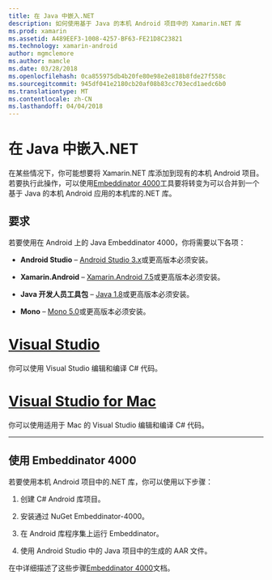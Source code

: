 ```yaml
---
title: 在 Java 中嵌入.NET
description: 如何使用基于 Java 的本机 Android 项目中的 Xamarin.NET 库
ms.prod: xamarin
ms.assetid: A489EEF3-1008-4257-BF63-FE21D8C23821
ms.technology: xamarin-android
author: mgmclemore
ms.author: mamcle
ms.date: 03/28/2018
ms.openlocfilehash: 0ca855975db4b20fe80e98e2e818b8fde27f558c
ms.sourcegitcommit: 945df041e2180cb20af08b83cc703ecd1aedc6b0
ms.translationtype: MT
ms.contentlocale: zh-CN
ms.lasthandoff: 04/04/2018
---
```

# <a name="embedding-net-in-java"></a>在 Java 中嵌入.NET

在某些情况下，你可能想要将 Xamarin.NET 库添加到现有的本机 Android 项目。 若要执行此操作，可以使用[Embeddinator 4000](https://mono.github.io/Embeddinator-4000/)工具要将转变为可以合并到一个基于 Java 的本机 Android 应用的本机库的.NET 库。

 
## <a name="requirements"></a>要求

若要使用在 Android 上的 Java Embeddinator 4000，你将需要以下各项：

-   **Android Studio** &ndash; [Android Studio 3.x](https://developer.android.com/studio/preview/index.html)或更高版本必须安装。

-   **Xamarin.Android** &ndash; [Xamarin.Android 7.5](https://www.visualstudio.com/xamarin/)或更高版本必须安装。

-   **Java 开发人员工具包** &ndash; [Java 1.8](http://www.oracle.com/technetwork/java/javase/downloads/jdk8-downloads-2133151.html)或更高版本必须安装。

-   **Mono** &ndash; [Mono 5.0](http://www.mono-project.com/download/)或更高版本必须安装。


# <a name="visual-studiotabvswin"></a>[Visual Studio](#tab/vswin)

你可以使用 Visual Studio 编辑和编译 C# 代码。

# <a name="visual-studio-for-mactabvsmac"></a>[Visual Studio for Mac](#tab/vsmac)

你可以使用适用于 Mac 的 Visual Studio 编辑和编译 C# 代码。

-----

 
## <a name="using-the-embeddinator-4000"></a>使用 Embeddinator 4000

若要使用本机 Android 项目中的.NET 库，你可以使用以下步骤：

1.  创建 C# Android 库项目。

2.  安装通过 NuGet Embeddinator-4000。

3.  在 Android 库程序集上运行 Embeddinator。

4.  使用 Android Studio 中的 Java 项目中的生成的 AAR 文件。

在中详细描述了这些步骤[Embeddinator 4000](https://mono.github.io/Embeddinator-4000/getting-started-java-android.html)文档。
